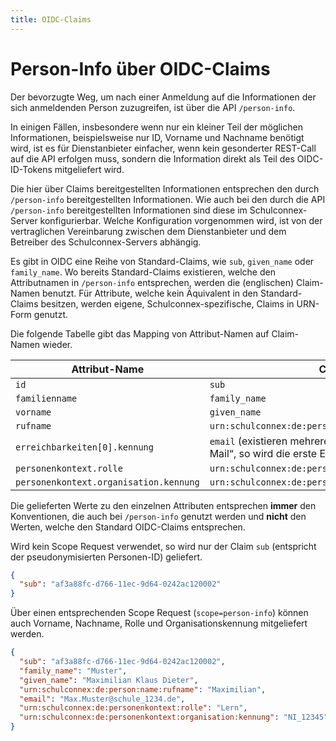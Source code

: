 ```yaml
---
title: OIDC-Claims
---
```


# Person-Info über OIDC-Claims

Der bevorzugte Weg, um nach einer Anmeldung auf die Informationen der sich anmeldenden Person
zuzugreifen, ist über die API `/person-info`.

In einigen Fällen, insbesondere wenn nur ein kleiner Teil der möglichen Informationen,
beispielsweise nur ID, Vorname und Nachname benötigt wird, ist es für Dienstanbieter einfacher,
wenn kein gesonderter REST-Call auf die API erfolgen muss, sondern die Information direkt
als Teil des OIDC-ID-Tokens mitgeliefert wird.

Die hier über Claims bereitgestellten Informationen entsprechen den durch `/person-info`
bereitgestellten Informationen. Wie auch bei den durch die API `/person-info` bereitgestellten
Informationen sind diese im Schulconnex-Server konfigurierbar. Welche Konfiguration vorgenommen
wird, ist von der vertraglichen Vereinbarung zwischen dem Dienstanbieter und dem Betreiber
des Schulconnex-Servers abhängig.

Es gibt in OIDC eine Reihe von Standard-Claims, wie `sub`, `given_name` oder `family_name`.
Wo bereits Standard-Claims existieren, welche den Attributnamen in `/person-info` entsprechen,
werden die (englischen) Claim-Namen benutzt. Für Attribute, welche kein Äquivalent in den
Standard-Claims besitzen, werden eigene, Schulconnex-spezifische, Claims in URN-Form genutzt.

Die folgende Tabelle gibt das Mapping von Attribut-Namen auf Claim-Namen wieder.

Attribut-Name | Claim-Name
--- | ---
`id` | `sub`
`familienname` | `family_name`
`vorname` | `given_name`
`rufname` | `urn:schulconnex:de:person:name:rufname`
`erreichbarkeiten[0].kennung` | `email` (existieren mehrere Erreichbarkeiten des Typs „E-Mail“, so wird die erste E-Mail Kennung übermittelt)
`personenkontext.rolle` | `urn:schulconnex:de:personenkontext:rolle`
`personenkontext.organisation.kennung` | `urn:schulconnex:de:personenkontext:organisation:kennung`

Die gelieferten Werte zu den einzelnen Attributen entsprechen **immer** den Konventionen, die auch
bei `/person-info` genutzt werden und **nicht** den Werten, welche den Standard OIDC-Claims entsprechen.

Wird kein Scope Request verwendet, so wird nur der Claim `sub` (entspricht der
pseudonymisierten Personen-ID) geliefert.

```json
{
  "sub": "af3a88fc-d766-11ec-9d64-0242ac120002"
}
```

Über einen entsprechenden Scope Request (`scope=person-info`) können auch Vorname,
Nachname, Rolle und Organisationskennung mitgeliefert werden.

```json
{
  "sub": "af3a88fc-d766-11ec-9d64-0242ac120002",
  "family_name": "Muster",
  "given_name": "Maximilian Klaus Dieter",
  "urn:schulconnex:de:person:name:rufname": "Maximilian",
  "email": "Max.Muster@schule_1234.de",
  "urn:schulconnex:de:personenkontext:rolle": "Lern",
  "urn:schulconnex:de:personenkontext:organisation:kennung": "NI_12345"
}
```
